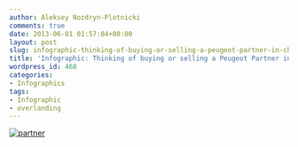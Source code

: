 ```yaml
---
author: Aleksey Nozdryn-Plotnicki
comments: true
date: 2013-06-01 01:57:04+00:00
layout: post
slug: infographic-thinking-of-buying-or-selling-a-peugeot-partner-in-chile
title: 'Infographic: Thinking of buying or selling a Peugeot Partner in Chile?'
wordpress_id: 468
categories:
- Infographics
tags:
- Infographic
- overlanding
---
```


[![partner](http://alekseynp.github.io/wp-content/uploads/2013/06/partner1.png)](http://alekseynp.github.io/wp-content/uploads/2013/06/partner1.png)
